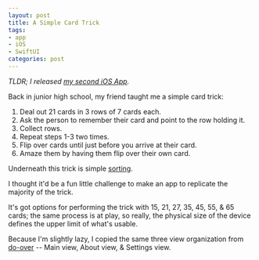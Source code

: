 ```yaml
---
layout: post
title: A Simple Card Trick
tags:
- app
- iOS
- SwiftUI
categories: post
---
```


_TLDR; I released [my second iOS App](/card-piles/)._

Back in junior high school, my friend taught me a simple card trick:

1. Deal out 21 cards in 3 rows of 7 cards each.
2. Ask the person to remember their card and point to the row holding it.
3. Collect rows.
4. Repeat steps 1-3 two times.
5. Flip over cards until just before you arrive at their card.
6. Amaze them by having them flip over their own card.

<!--more-->

Underneath this trick is simple [sorting](https://en.wikipedia.org/wiki/Twenty-One_Card_Trick).

I thought it'd be a fun little challenge to make an app to replicate the majority of the trick.

It's got options for performing the trick with 15, 21, 27, 35, 45, 55, & 65 cards; the same process is at play, so really, the physical size of the device defines the upper limit of what's usable.

Because I'm slightly lazy, I copied the same three view organization from [do-over](/do-over/) -- Main view, About view, & Settings view.
